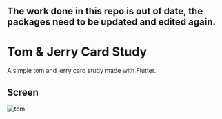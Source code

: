 ## The work done in this repo is out of date, the packages need to be updated and edited again.

# Tom & Jerry Card Study

A simple tom and jerry card study made with Flutter.

 ## Screen
![tom](https://user-images.githubusercontent.com/51384613/158509460-bf0ff319-c517-48e5-bec7-975e0d9789a8.jpg)
